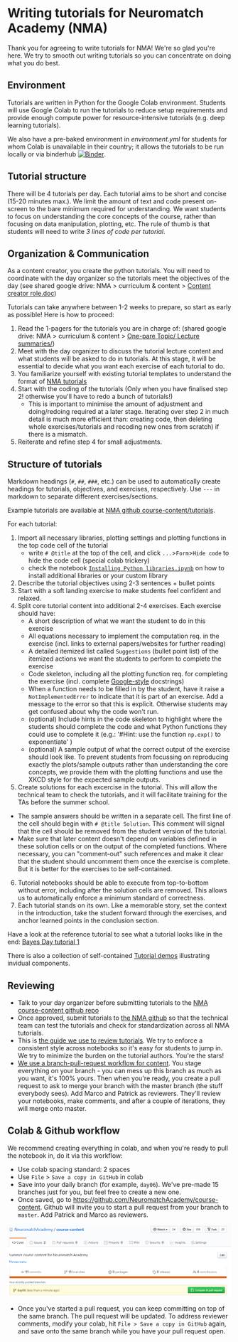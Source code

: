 # Writing tutorials for Neuromatch Academy (NMA)

Thank you for agreeing to write tutorials for NMA! We're so glad you're here. We try to smooth out writing tutorials so you can concentrate on doing what you do best. 

## Environment

Tutorials are written in Python for the Google Colab environment.
Students will use Google Colab to run the tutorials to reduce setup requirements and provide enough compute power for resource-intensive tutorials (e.g. deep learning tutorials). 

We also have a pre-baked environment in *environment.yml* for students for whom Colab is unavailable in their country; it allows the tutorials to be run locally or via binderhub [![Binder](https://mybinder.org/badge_logo.svg)](https://mybinder.org/v2/gh/NeuromatchAcademy/course-content/master).

## Tutorial structure

There will be 4 tutorials per day. Each tutorial aims to be short and concise (15-20 minutes max.). We limit the amount of text and code present on-screen to the bare minimum required for understanding. We want students to focus on understanding the core concepts of the course, rather than focusing on data manipulation, plotting, etc. The rule of thumb is that students will need to write *3 lines of code per tutorial*.

## Organization & Communication

As a content creator, you create the python tutorials. You will need to coordinate with the day organizer so the tutorials meet the objectives of the day (see shared google drive: NMA > curriculum & content > [Content creator role.doc](https://docs.google.com/document/d/1EqDdBy3KPnK0B9ronMhPwa_WnJDjnKIK_fPs9jrDiUY))

Tutorials can take anywhere between 1-2 weeks to prepare, so start as early as possible! Here is how to proceed:

1. Read the 1-pagers for the tutorials you are in charge of: (shared google drive: NMA > curriculum & content > [One-pare Topic/ Lecture summaries/](https://drive.google.com/drive/folders/1mrXdVGgPqb-NVVLZj3E0FWETp9z-L9I-))
2. Meet with the day organizer to discuss the tutorial lecture content and what students will be asked to do in tutorials. At this stage, it will be essential to decide what you want each exercise of each tutorial to do.
3. You familiarize yourself with existing tutorial templates to understand the format of [NMA tutorials](https://github.com/NeuromatchAcademy/course-content/tree/master/tutorials)
4. Start with the coding of the tutorials (Only when you have finalised step 2! otherwise you'll have to redo a bunch of tutorials!)
   - This is important to minimise the amount of adjustment and doing/redoing required at a later stage. Iterating over step 2 in much detail is much more efficient than: creating code, then deleting whole exercises/tutorials and recoding new ones from scratch) if there is a mismatch.
5. Reiterate and refine step 4 for small adjustments.

## Structure of tutorials

Markdown headings (`#`, `##`, `###`, etc.) can be used to automatically create headings for tutorials, objectives, and exercises, respectively. Use `---` in markdown to separate different exercises/sections.

Example tutorials are available at [NMA github course-content/tutorials](https://github.com/NeuromatchAcademy/course-content/tree/master/tutorials).

For each tutorial:
1. Import all necessary libraries, plotting settings and plotting functions in the top code cell of the tutorial
   - write `# @title` at the top of the cell, and click `...`>`Form`>`Hide code` to hide the code cell (special colab trickery)
   - check the notebook [`Installing Python libraries.ipynb`](https://github.com/NeuromatchAcademy/course-content/blob/master/tutorials/utils/Installing%20Python%20libraries.ipynb) on how to install additional libraries or your custom library
2. Describe the tutorial objectives using 2-3 sentences + bullet points
3. Start with a soft landing exercise to make students feel confident and relaxed.
4. Split core tutorial content into additional 2-4 exercises. Each exercise should have:
   - A short description of what we want the student to do in this exercise
   - All equations necessary to implement the computation req. in the exercise (incl. links to external papers/websites for further reading)
   - A detailed itemized list called `Suggestions` (bullet point list) of the itemized actions we want the students to perform to complete the exercise
   - Code skeleton, including all the plotting function req. for completing the exercise (incl. complete [Google-style](https://sphinxcontrib-napoleon.readthedocs.io/en/latest/example_google.html) docstrings)
   - When a function needs to be filled in by the student, have it raise a `NotImplementedError` to indicate that it is part of an exercise. Add a message to the error so that this is explicit. Otherwise students may get confused about why the code won't run.
   - (optional) Include hints in the code skeleton to highlight where the students should complete the code and what Python functions they could use to complete it (e.g.: '#Hint: use the function `np.exp()` to exponentiate' )
   - (optional) A sample output of what the correct output of the exercise should look like. To prevent students from focussing on reproducing exactly the plots/sample outputs rather than understanding the core concepts, we provide them with the plotting functions and use the XKCD style for the expected sample outputs.
5. Create solutions for each excercise in the tutorial. This will allow the technical team to check the tutorials, and it will facilitate training for the TAs before the summer school.
  - The sample answers should be written in a separate cell. The first line of the cell should begin with `# @title Solution`. This comment will signal that the cell should be removed from the student version of the tutorial.
  - Make sure that later content doesn't depend on variables defined in these solution cells or on the output of the completed functions. Where necessary, you can "comment-out" such references and make it clear that the student should uncomment them once the exercise is complete. But it is better for the exercises to be self-contained.
6. Tutorial notebooks should be able to execute from top-to-bottom without error, including after the solution cells are removed. This allows us to automatically enforce a minimum standard of correctness.
7. Each tutorial stands on its own. Like a memorable story, set the context in the introduction, take the student forward through the exercises, and anchor learned points in the conclusion section.

Have a look at the reference tutorial to see what a tutorial looks like in the end: [Bayes Day tutorial 1](https://colab.research.google.com/github/NeuromatchAcademy/course-content/blob/master/tutorials/Bayes/TA_solutions/BayesDay_Tutorial_1_solutions.ipynb)

There is also a collection of self-contained [Tutorial demos](./demos) illustrating invidual components.

## Reviewing

* Talk to your day organizer before submitting tutorials to the [NMA course-content github repo](https://github.com/NeuromatchAcademy/course-content/)
* Once approved, submit tutorials to [the NMA github](https://github.com/NeuromatchAcademy/course-content/tree/master/tutorials) so that the technical team can test the tutorials and check for standardization across all NMA tutorials.
* This is [the guide we use to review tutorials](https://github.com/NeuromatchAcademy/course-content/blob/master/tutorials/reviewing-tutorials.md). We try to enforce a consistent style across notebooks so it's easy for students to jump in. We try to minimize the burden on the tutorial authors. You're the stars! 
* [We use a branch-pull-request workflow for content](https://guides.github.com/introduction/flow/). You stage everything on your branch - you can mess up this branch as much as you want, it's 100% yours. Then when you're ready, you create a pull request to ask to merge your branch with the master branch (the stuff everybody sees). Add Marco and Patrick as reviewers. They'll review your notebooks, make comments, and after a couple of iterations, they will merge onto master.

## Colab & Github workflow

We recommend creating everything in colab, and when you're ready to pull the notebook in, do it via this workflow: 

* Use colab spacing standard: 2 spaces
* Use `File` > `Save a copy in GitHub` in colab
* Save into your daily branch (for example, `day06`). We've pre-made 15 branches just for you, but feel free to create a new one.
* Once saved, go to https://github.com/NeuromatchAcademy/course-content. Github will invite you to start a pull request from your branch to `master`. Add Patrick and Marco as reviewers.

![Pull request](https://github.com/NeuromatchAcademy/course-content/blob/master/tutorials/static/pull-request.png)

* Once you've started a pull request, you can keep committing on top of the same branch. The pull request will be updated. To address reviewer comments, modify your colab, hit `File > Save a copy in GitHub` again, and save onto the same branch while you have your pull request open.

